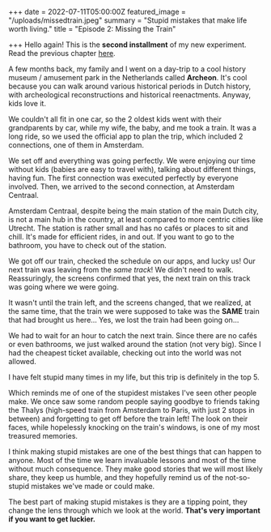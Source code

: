 +++
date = 2022-07-11T05:00:00Z
featured_image = "/uploads/missedtrain.jpeg"
summary = "Stupid mistakes that make life worth living."
title = "Episode 2: Missing the Train"

+++
Hello again! This is the **second installment** of my new experiment. Read the previous chapter [here](https://acuna.eth.limo/2022/episode-1-risk-time-and-value/ "Episode 1").

A few months back, my family and I went on a day-trip to a cool history museum / amusement park in the Netherlands called **Archeon**. It's cool because you can walk around various historical periods in Dutch history, with archeological reconstructions and historical reenactments. Anyway, kids love it.

We couldn't all fit in one car, so the 2 oldest kids went with their grandparents by car, while my wife, the baby, and me took a train. It was a long ride, so we used the official app to plan the trip, which included 2 connections, one of them in Amsterdam.

We set off and everything was going perfectly. We were enjoying our time without kids (babies are easy to travel with), talking about different things, having fun. The first connection was executed perfectly by everyone involved. Then, we arrived to the second connection, at Amsterdam Centraal.

Amsterdam Centraal, despite being the main station of the main Dutch city, is not a main hub in the country, at least compared to more centric cities like Utrecht. The station is rather small and has no cafés or places to sit and chill. It's made for efficient rides, in and out. If you want to go to the bathroom, you have to check out of the station.

We got off our train, checked the schedule on our apps, and lucky us! Our next train was leaving from the _same track_! We didn't need to walk. Reassuringly, the screens confirmed that yes, the next train on this track was going where we were going.

It wasn't until the train left, and the screens changed, that we realized, at the same time, that the train we were supposed to take was the **SAME** train that had brought us here... Yes, we lost the train had been going on...

We had to wait for an hour to catch the next train. Since there are no cafés or even bathrooms, we just walked around the station (not very big). Since I had the cheapest ticket available, checking out into the world was not allowed.

I have felt stupid many times in my life, but this trip is definitely in the top 5.

Which reminds me of one of the stupidest mistakes I've seen other people make. We once saw some random people saying goodbye to friends taking the Thalys (high-speed train from Amsterdam to Paris, with just 2 stops in between) and forgetting to get off before the train left! The look on their faces, while hopelessly knocking on the train's windows, is one of my most treasured memories.

I think making stupid mistakes are one of the best things that can happen to anyone. Most of the time we learn invaluable lessons and most of the time without much consequence. They make good stories that we will most likely share, they keep us humble, and they hopefully remind us of the not-so-stupid mistakes we've made or could make.

The best part of making stupid mistakes is they are a tipping point, they change the lens through which we look at the world. **That's very important if you want to get luckier.**